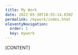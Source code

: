```yaml
---
title: My Work
date: 2022-05-30T18:55:14.838Z
permalink: /mywork/index.html
eleventyNavigation:
  order: 1
  key: mywork
---
```

[CONTENT]